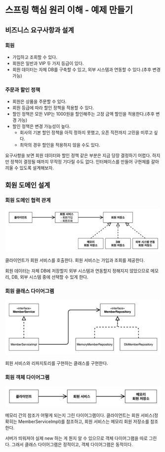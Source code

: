 # 스프링 핵심 원리 이해 - 예제 만들기

## 비즈니스 요구사항과 설계

### 회원

- 가입하고 조회할 수 있다.
- 회원은 일반과 VIP 두 가지 등급이 있다.
- 회원 데이터는 자체 DB를 구축할 수 있고, 외부 시스템과 연동할 수 있다.(추후 변경 가능)

### 주문과 할인 정책

- 회원은 상품을 주문할 수 있다.
- 회원 등급에 따라 할인 정책을 적용할 수 있다.
- 할인 정책은 모든 VIP는 1000원을 할인해주는 고정 금액 할인을 적용한다.(추후 변경 가능)
- 할인 정책은 변경 가능성이 높다.
    - 회사의 기본 할인 정책을 아직 정하지 못했고, 오픈 직전까지 고민을 미루고 싶다.
    - 최악의 경우 할인을 적용하지 않을 수도 있다.

요구사항을 보면 회원 데이터와 할인 정책 같은 부분은 지금 당장 결정하기 어렵다. 하지만 정책이 결정될 때까지 무작정 기다릴 수도 없다. 인터페이스를 만들어 구현체를 갈아끼울 수
있도록 설계해보자.

## 회원 도메인 설계

### 회원 도메인 협력 관계

![](../../.gitbook/assets/kimyounghan-spring-core-principle/02/screenshot%202021-04-06%20오후%204.27.27.png)

클라이언트가 회원 서비스를 호출한다. 회원 서비스는 가입과 조회를 제공한다. 

회원 데이터는 자체 DB에 저장할지 외부 시스템과 연동할지 정해지지 않았으므로 메모리, DB, 외부 시스템 중에 선택할 수 있게 한다.

### 회원 클래스 다이어그램

![](../../.gitbook/assets/kimyounghan-spring-core-principle/02/screenshot%202021-04-06%20오후%204.27.32.png)

회원 서비스와 리파지토리를 구현하는 클래스를 구현한다.

### 회원 객체 다이어그램

![](../../.gitbook/assets/kimyounghan-spring-core-principle/02/screenshot%202021-04-06%20오후%204.27.37.png)

메모리 간의 참조가 어떻게 되는지 그린 다이어그램이다. 클라이언트는 회원 서비스(정확히는 MemberServiceImpl)를 참조하고, 회원 서비스는 메모리 회원 저장소를 참조한다.

서버가 띄워져야 실제 new 하는 게 뭔지 알 수 있으므로 객체 다이어그램을 따로 그린다. 그래서 클래스 다이어그램은 정적이고, 객체 다이어그램은 동적이다.